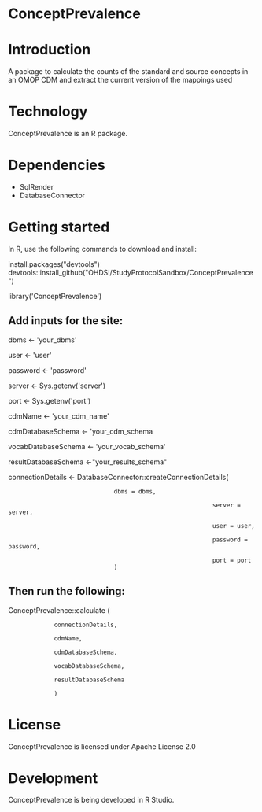ConceptPrevalence
================

Introduction
==========
A package to calculate the counts of the standard and source concepts in an OMOP CDM and extract the current version of the mappings used

Technology
==========
ConceptPrevalence is an R package.

Dependencies
============
* SqlRender
* DatabaseConnector

Getting started
============
In R, use the following commands to download and install:

install.packages("devtools")
devtools::install_github("OHDSI/StudyProtocolSandbox/ConceptPrevalence")

library('ConceptPrevalence')

## Add inputs for the site:

dbms <- 'your_dbms'

user <- 'user'

password <- 'password'

server <- Sys.getenv('server')

port <- Sys.getenv('port')


cdmName <- 'your_cdm_name'

cdmDatabaseSchema <- 'your_cdm_schema

vocabDatabaseSchema <- 'your_vocab_schema'

resultDatabaseSchema <-"your_results_schema"


connectionDetails <- DatabaseConnector::createConnectionDetails(

							      dbms = dbms,
							      
                                                              server = server,
							      
                                                              user = user,
							      
                                                              password = password,
							      
                                                              port = port
							      )
                                                              
## Then run the following:
ConceptPrevalence::calculate (

 				 connectionDetails,
				 
  				 cdmName,
				 
				 cdmDatabaseSchema,
				 
 				 vocabDatabaseSchema,
				 
				 resultDatabaseSchema
				 
				 )
                                                         
License
=======
  ConceptPrevalence is licensed under Apache License 2.0

Development
===========
  ConceptPrevalence is being developed in R Studio.
